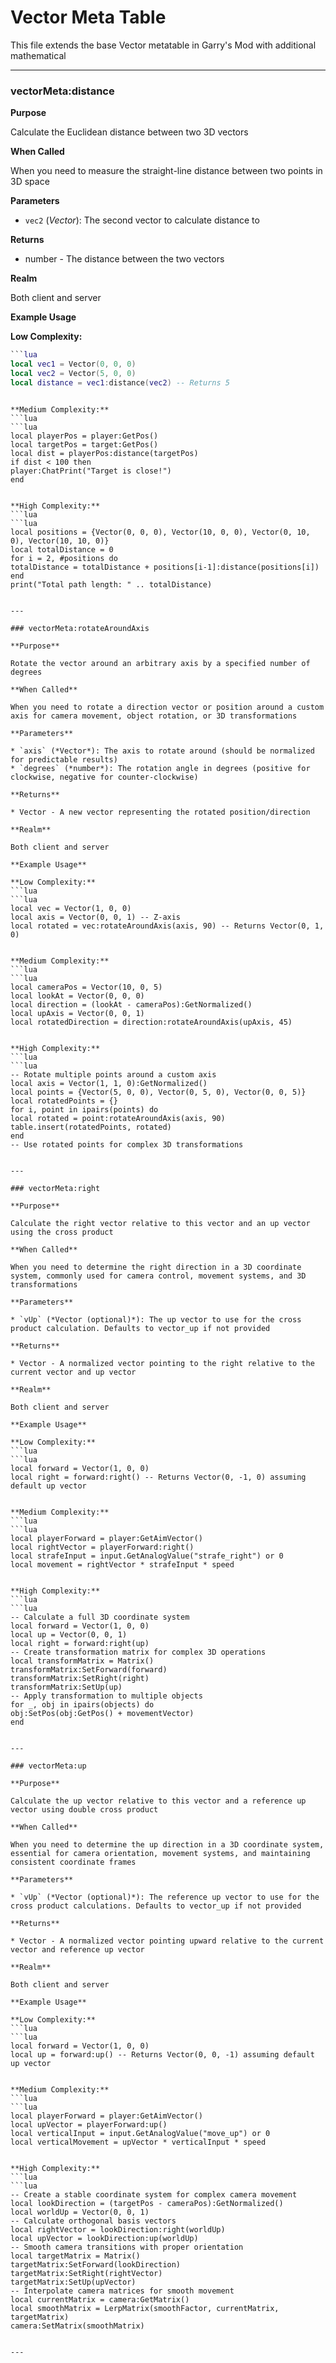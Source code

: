 # Vector Meta Table

This file extends the base Vector metatable in Garry's Mod with additional mathematical

---

### vectorMeta:distance

**Purpose**

Calculate the Euclidean distance between two 3D vectors

**When Called**

When you need to measure the straight-line distance between two points in 3D space

**Parameters**

* `vec2` (*Vector*): The second vector to calculate distance to

**Returns**

* number - The distance between the two vectors

**Realm**

Both client and server

**Example Usage**

**Low Complexity:**
```lua
```lua
local vec1 = Vector(0, 0, 0)
local vec2 = Vector(5, 0, 0)
local distance = vec1:distance(vec2) -- Returns 5
```
```

**Medium Complexity:**
```lua
```lua
local playerPos = player:GetPos()
local targetPos = target:GetPos()
local dist = playerPos:distance(targetPos)
if dist < 100 then
player:ChatPrint("Target is close!")
end
```
```

**High Complexity:**
```lua
```lua
local positions = {Vector(0, 0, 0), Vector(10, 0, 0), Vector(0, 10, 0), Vector(10, 10, 0)}
local totalDistance = 0
for i = 2, #positions do
totalDistance = totalDistance + positions[i-1]:distance(positions[i])
end
print("Total path length: " .. totalDistance)
```
```

---

### vectorMeta:rotateAroundAxis

**Purpose**

Rotate the vector around an arbitrary axis by a specified number of degrees

**When Called**

When you need to rotate a direction vector or position around a custom axis for camera movement, object rotation, or 3D transformations

**Parameters**

* `axis` (*Vector*): The axis to rotate around (should be normalized for predictable results)
* `degrees` (*number*): The rotation angle in degrees (positive for clockwise, negative for counter-clockwise)

**Returns**

* Vector - A new vector representing the rotated position/direction

**Realm**

Both client and server

**Example Usage**

**Low Complexity:**
```lua
```lua
local vec = Vector(1, 0, 0)
local axis = Vector(0, 0, 1) -- Z-axis
local rotated = vec:rotateAroundAxis(axis, 90) -- Returns Vector(0, 1, 0)
```
```

**Medium Complexity:**
```lua
```lua
local cameraPos = Vector(10, 0, 5)
local lookAt = Vector(0, 0, 0)
local direction = (lookAt - cameraPos):GetNormalized()
local upAxis = Vector(0, 0, 1)
local rotatedDirection = direction:rotateAroundAxis(upAxis, 45)
```
```

**High Complexity:**
```lua
```lua
-- Rotate multiple points around a custom axis
local axis = Vector(1, 1, 0):GetNormalized()
local points = {Vector(5, 0, 0), Vector(0, 5, 0), Vector(0, 0, 5)}
local rotatedPoints = {}
for i, point in ipairs(points) do
local rotated = point:rotateAroundAxis(axis, 90)
table.insert(rotatedPoints, rotated)
end
-- Use rotated points for complex 3D transformations
```
```

---

### vectorMeta:right

**Purpose**

Calculate the right vector relative to this vector and an up vector using the cross product

**When Called**

When you need to determine the right direction in a 3D coordinate system, commonly used for camera control, movement systems, and 3D transformations

**Parameters**

* `vUp` (*Vector (optional)*): The up vector to use for the cross product calculation. Defaults to vector_up if not provided

**Returns**

* Vector - A normalized vector pointing to the right relative to the current vector and up vector

**Realm**

Both client and server

**Example Usage**

**Low Complexity:**
```lua
```lua
local forward = Vector(1, 0, 0)
local right = forward:right() -- Returns Vector(0, -1, 0) assuming default up vector
```
```

**Medium Complexity:**
```lua
```lua
local playerForward = player:GetAimVector()
local rightVector = playerForward:right()
local strafeInput = input.GetAnalogValue("strafe_right") or 0
local movement = rightVector * strafeInput * speed
```
```

**High Complexity:**
```lua
```lua
-- Calculate a full 3D coordinate system
local forward = Vector(1, 0, 0)
local up = Vector(0, 0, 1)
local right = forward:right(up)
-- Create transformation matrix for complex 3D operations
local transformMatrix = Matrix()
transformMatrix:SetForward(forward)
transformMatrix:SetRight(right)
transformMatrix:SetUp(up)
-- Apply transformation to multiple objects
for _, obj in ipairs(objects) do
obj:SetPos(obj:GetPos() + movementVector)
end
```
```

---

### vectorMeta:up

**Purpose**

Calculate the up vector relative to this vector and a reference up vector using double cross product

**When Called**

When you need to determine the up direction in a 3D coordinate system, essential for camera orientation, movement systems, and maintaining consistent coordinate frames

**Parameters**

* `vUp` (*Vector (optional)*): The reference up vector to use for the cross product calculations. Defaults to vector_up if not provided

**Returns**

* Vector - A normalized vector pointing upward relative to the current vector and reference up vector

**Realm**

Both client and server

**Example Usage**

**Low Complexity:**
```lua
```lua
local forward = Vector(1, 0, 0)
local up = forward:up() -- Returns Vector(0, 0, -1) assuming default up vector
```
```

**Medium Complexity:**
```lua
```lua
local playerForward = player:GetAimVector()
local upVector = playerForward:up()
local verticalInput = input.GetAnalogValue("move_up") or 0
local verticalMovement = upVector * verticalInput * speed
```
```

**High Complexity:**
```lua
```lua
-- Create a stable coordinate system for complex camera movement
local lookDirection = (targetPos - cameraPos):GetNormalized()
local worldUp = Vector(0, 0, 1)
-- Calculate orthogonal basis vectors
local rightVector = lookDirection:right(worldUp)
local upVector = lookDirection:up(worldUp)
-- Smooth camera transitions with proper orientation
local targetMatrix = Matrix()
targetMatrix:SetForward(lookDirection)
targetMatrix:SetRight(rightVector)
targetMatrix:SetUp(upVector)
-- Interpolate camera matrices for smooth movement
local currentMatrix = camera:GetMatrix()
local smoothMatrix = LerpMatrix(smoothFactor, currentMatrix, targetMatrix)
camera:SetMatrix(smoothMatrix)
```
```

---

